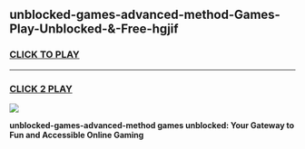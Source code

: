 
## unblocked-games-advanced-method-Games-Play-Unblocked-&-Free-hgjif
<h3>
<a href="https://premium76.site?title=unblocked-games-advanced-method&ref=24A">CLICK TO PLAY</a></h3>
<hr>

<h3>
<a href="https://premium76.site?title=unblocked-games-advanced-method&ref=24A">CLICK 2 PLAY</a>
  
</h3>

<a href="https://premium76.site?title=unblocked-games-advanced-method&ref=24A"><img src="https://clearcache.store/games.png"></a>


**unblocked-games-advanced-method games unblocked: Your Gateway to Fun and Accessible Online Gaming**
